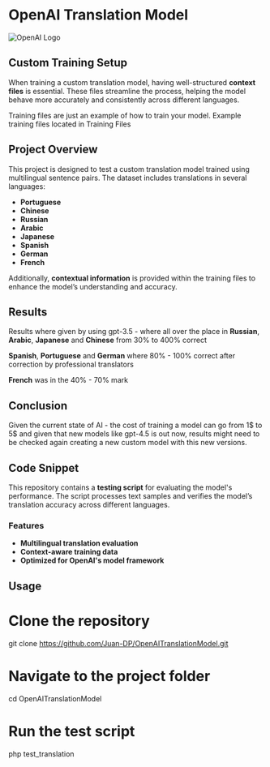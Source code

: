 # OpenAI Translation Model
![OpenAI Logo](https://upload.wikimedia.org/wikipedia/commons/5/57/OpenAI.png)

## Custom Training Setup

When training a custom translation model, having well-structured **context files** is essential. These files streamline the process, helping the model behave more accurately and consistently across different languages.

Training files are just an example of how to train your model. Example training files located in Training Files
## Project Overview

This project is designed to test a custom translation model trained using multilingual sentence pairs. The dataset includes translations in several languages:

- **Portuguese**
- **Chinese**
- **Russian**
- **Arabic**
- **Japanese**
- **Spanish**
- **German**
- **French**

Additionally, **contextual information** is provided within the training files to enhance the model’s understanding and accuracy.

## Results

Results where given by using gpt-3.5 - where all over the place in **Russian**, **Arabic**, **Japanese** and **Chinese** from 30% to 400% correct

**Spanish**, **Portuguese** and **German** where 80% - 100% correct after correction by professional translators

**French** was in the 40% - 70% mark

## Conclusion 

Given the current state of AI - the cost of training a model can go from 1$ to 5$ and given that new models like gpt-4.5 is out now, results might need to be checked again creating a new custom model with this new versions.
## Code Snippet

This repository contains a **testing script** for evaluating the model's performance. The script processes text samples and verifies the model’s translation accuracy across different languages.

### Features

- **Multilingual translation evaluation**
- **Context-aware training data**
- **Optimized for OpenAI's model framework**

## Usage

# Clone the repository
git clone https://github.com/Juan-DP/OpenAITranslationModel.git

# Navigate to the project folder
cd OpenAITranslationModel

# Run the test script
php test_translation


